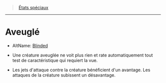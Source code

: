 ﻿---
!GenericItem
Name: Aveuglé
AltName: '[Blinded](srd_conditions_blinded.md)'
Id: conditions_hd.md#aveuglé
ParentLink: conditions_hd.md#États-spéciaux
ParentName: États spéciaux
NameLevel: 1
Attributes:
  Name: Aveuglé
  Markdown: >+
    # <!--Name-->Aveuglé<!--/Name-->


    - AltName: <!--AltName-->[Blinded](srd_conditions_blinded.md)<!--/AltName-->


    * Une créature aveuglée ne voit plus rien et rate automatiquement tout test de caractéristique qui requiert la vue.


    * Les jets d'attaque contre la créature bénéficient d'un avantage. Les attaques de la créature subissent un désavantage.

  AltName: '[Blinded](srd_conditions_blinded.md)'
AttributesDictionary: >+
  Name: Aveuglé

  Markdown: >+

    # <!--Name-->Aveuglé<!--/Name-->





    - AltName: <!--AltName-->[Blinded](srd_conditions_blinded.md)<!--/AltName-->





    * Une créature aveuglée ne voit plus rien et rate automatiquement tout test de caractéristique qui requiert la vue.





    * Les jets d'attaque contre la créature bénéficient d'un avantage. Les attaques de la créature subissent un désavantage.



  AltName: '[Blinded](srd_conditions_blinded.md)'

---
> [États spéciaux](hd_conditions.md)

---

# Aveuglé

- AltName: [Blinded](srd_conditions_blinded.md)

* Une créature aveuglée ne voit plus rien et rate automatiquement tout test de caractéristique qui requiert la vue.

* Les jets d'attaque contre la créature bénéficient d'un avantage. Les attaques de la créature subissent un désavantage.

